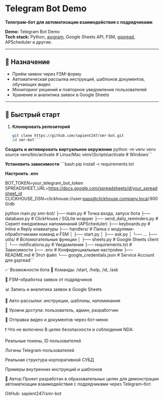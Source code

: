 # Telegram Bot Demo

**Телеграм-бот для автоматизации взаимодействия с подрядчиками**

**Demo:** Telegram Bot Demo  
**Tech stack:** Python, [aiogram](https://docs.aiogram.dev/), Google Sheets API, FSM, [gspread](https://github.com/burnash/gspread), APScheduler и другие.

---

## 📌 Назначение

- Приём заявок через FSM-форму  
- Автоматическая рассылка инструкций, шаблонов документов, обучающих видео  
- Мониторинг решений и повторное уведомление пользователей  
- Хранение и аналитика заявок в Google Sheets

---

## 🚀 Быстрый старт

1. **Клонировать репозиторий**
   ```bash
   git clone https://github.com/sapient247/smr-bot.git
   cd smr-bot```

**Создать и активировать виртуальное окружение**
   python -m venv venv
   source venv/bin/activate   # Linux/Mac
   venv\Scripts\activate      # Windows```

**Установить зависимости**
      ```bash
      pip install -r requirements.txt

**Настроить .env**

   BOT_TOKEN=your_telegram_bot_token
   SPREADSHEET_URL=https://docs.google.com/spreadsheets/d/your_spreadsheet_id
   CLICKHOUSE_DSN=clickhouse://user:pass@clickhouse.company.local:9000/db

python main.py
smr-bot/
├── main.py                   # Точка входа, запуск бота
├── database.py               # ClickHouse / SQLite wrapper
├── send_daily_reminders.py   # Скрипт ежедневных напоминаний (APScheduler)
├── keyboards.py              # Inline и Reply клавиатуры
├── handlers/                 # Папка с модулями-обработчиками команд и FSM
│   ├── start.py
│   ├── ask.py
│   └── ...
├── utils/                    # Вспомогательные функции
│   ├── sheets.py             # Google Sheets client
│   └── notifications.py      # Уведомления
├── requirements.txt          # Зависимости
├── .env                      # Конфиденциальные настройки
├── README.md                 # Этот файл
└── google_credentials.json   # Service Account для gspread```

✅ Возможности бота
📜 Команды: /start, /help, /id, /ask

📝 FSM-обработка заявок от подрядчиков

📊 Запись и аналитика заявок в Google Sheets

🔔 Авто-рассылки: инструкции, шаблоны, напоминания

👥 Уровни доступа: пользователь, админ, разработчик

🎥 Отправка видео и документов через бот-меню

❗ Что не включено
В целях безопасности и соблюдения NDA:

Реальные токены, ID пользователей

Логины Telegram-пользователей

Реальная структура корпоративной СУБД

Примеры внутренних инструкций и шаблонов

👤 Автор
Проект разработан в образовательных целях для демонстрации автоматизации взаимодействия с подрядчиками через Telegram-бот.

GitHub: sapient247/smr-bot

